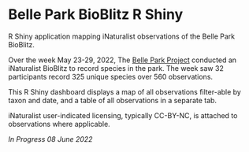 # Belle Park BioBlitz R Shiny
R Shiny application mapping iNaturalist observations of the Belle Park BioBlitz.

Over the week May 23-29, 2022, The [Belle Park Project](https://belleparkproject.com/events/bioblitz) conducted an iNaturalist BioBlitz to record species in the park. The week saw 32 participants record 325 unique species over 560 observations.

This R Shiny dashboard displays a map of all observations filter-able by taxon and date, and a table of all observations in a separate tab.

iNaturalist user-indicated licensing, typically CC-BY-NC, is attached to observations where applicable.

*In Progress 08 June 2022*
